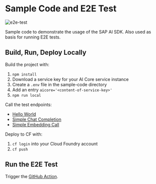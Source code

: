# Sample Code and E2E Test

![e2e-test](https://github.com/SAP/ai-sdk-js/actions/workflows/e2e-test.yml/badge.svg)

Sample code to demonstrate the usage of the SAP AI SDK.
Also used as basis for running E2E tests.

## Build, Run, Deploy Locally

Build the project with:

1. `npm install`
2. Download a service key for your AI Core service instance
3. Create a `.env` file in the sample-code directory
4. Add an entry `aicore='<content-of-service-key>'`
5. `npm run local`

Call the test endpoints:

* [Hello World](localhost:8080/)
* [Simple Chat Completion](localhost:8080/llm)
* [Simple Embedding Call](localhost:8080/embedding)

Deploy to CF with:

1. `cf login` into your Cloud Foundry account
2. `cf push`

## Run the E2E Test

Trigger the [GitHub Action](https://github.com/SAP/ai-sdk-js/actions/workflows/e2e-test.yml).
